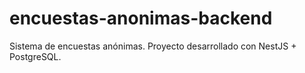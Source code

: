 # encuestas-anonimas-backend
Sistema de encuestas anónimas. Proyecto desarrollado con NestJS + PostgreSQL.
